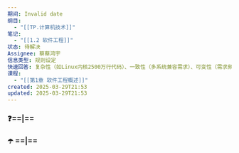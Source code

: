 ```yaml
---
期间: Invalid date
纲目:
  - "[[TP.计算机技术]]"
笔记:
  - "[[1.2 软件工程]]"
状态: 待解决
Assignee: 蔡蔡鸿宇
信息类型: 规则设定
快速回答: 复杂性（如Linux内核2500万行代码）、一致性（多系统兼容需求）、可变性（需求频繁变更）、不可见性（逻辑实体难可视化）
课程:
  - "[[第1章 软件工程概述]]"
created: 2025-03-29T21:53
updated: 2025-03-29T21:53
---
```

### ❓==|==

### ☂️ ==|==